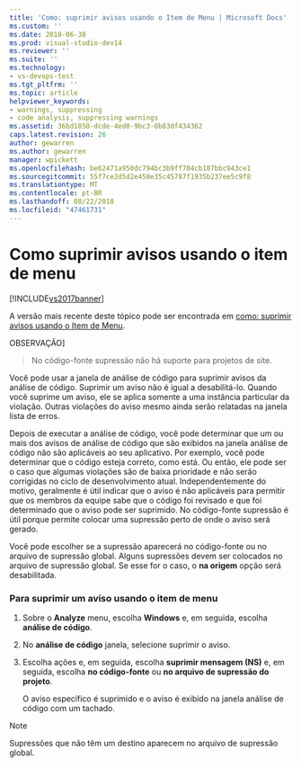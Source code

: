 ```yaml
---
title: 'Como: suprimir avisos usando o Item de Menu | Microsoft Docs'
ms.custom: ''
ms.date: 2018-06-30
ms.prod: visual-studio-dev14
ms.reviewer: ''
ms.suite: ''
ms.technology:
- vs-devops-test
ms.tgt_pltfrm: ''
ms.topic: article
helpviewer_keywords:
- warnings, suppressing
- code analysis, suppressing warnings
ms.assetid: 36bd1850-dcde-4ed0-9bc3-0b83df434362
caps.latest.revision: 26
author: gewarren
ms.author: gewarren
manager: wpickett
ms.openlocfilehash: be62471a950dc794bc3b9ff704cb187bbc943ce1
ms.sourcegitcommit: 55f7ce2d5d2e458e35c45787f1935b237ee5c9f8
ms.translationtype: MT
ms.contentlocale: pt-BR
ms.lasthandoff: 08/22/2018
ms.locfileid: "47461731"
---
```

# <a name="how-to-suppress-warnings-by-using-the-menu-item"></a>Como suprimir avisos usando o item de menu
[!INCLUDE[vs2017banner](../includes/vs2017banner.md)]

A versão mais recente deste tópico pode ser encontrada em [como: suprimir avisos usando o Item de Menu](https://docs.microsoft.com/visualstudio/code-quality/how-to-suppress-warnings-by-using-the-menu-item).  
  
OBSERVAÇÃO]
>  No código-fonte supressão não há suporte para projetos de site.  
  
 Você pode usar a janela de análise de código para suprimir avisos da análise de código. Suprimir um aviso não é igual a desabilitá-lo. Quando você suprime um aviso, ele se aplica somente a uma instância particular da violação. Outras violações do aviso mesmo ainda serão relatadas na janela lista de erros.  
  
 Depois de executar a análise de código, você pode determinar que um ou mais dos avisos de análise de código que são exibidos na janela análise de código não são aplicáveis ao seu aplicativo. Por exemplo, você pode determinar que o código esteja correto, como está. Ou então, ele pode ser o caso que algumas violações são de baixa prioridade e não serão corrigidas no ciclo de desenvolvimento atual. Independentemente do motivo, geralmente é útil indicar que o aviso é não aplicáveis para permitir que os membros da equipe sabe que o código foi revisado e que foi determinado que o aviso pode ser suprimido. No código-fonte supressão é útil porque permite colocar uma supressão perto de onde o aviso será gerado.  
  
 Você pode escolher se a supressão aparecerá no código-fonte ou no arquivo de supressão global. Alguns supressões devem ser colocados no arquivo de supressão global. Se esse for o caso, o **na origem** opção será desabilitada.  
  
### <a name="to-suppress-a-warning-by-using-menu-item"></a>Para suprimir um aviso usando o item de menu  
  
1.  Sobre o **Analyze** menu, escolha **Windows** e, em seguida, escolha **análise de código**.  
  
2.  No **análise de código** janela, selecione suprimir o aviso.  
  
3.  Escolha ações e, em seguida, escolha **suprimir mensagem (NS)** e, em seguida, escolha **no código-fonte** ou **no arquivo de supressão do projeto**.  
  
     O aviso específico é suprimido e o aviso é exibido na janela análise de código com um tachado.  
  
> [!NOTE]
>  Supressões que não têm um destino aparecem no arquivo de supressão global.



